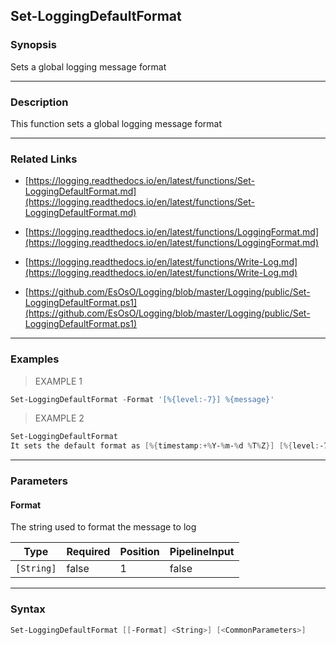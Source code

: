 Set-LoggingDefaultFormat
------------------------

### Synopsis
Sets a global logging message format

---

### Description

This function sets a global logging message format

---

### Related Links
* [https://logging.readthedocs.io/en/latest/functions/Set-LoggingDefaultFormat.md](https://logging.readthedocs.io/en/latest/functions/Set-LoggingDefaultFormat.md)

* [https://logging.readthedocs.io/en/latest/functions/LoggingFormat.md](https://logging.readthedocs.io/en/latest/functions/LoggingFormat.md)

* [https://logging.readthedocs.io/en/latest/functions/Write-Log.md](https://logging.readthedocs.io/en/latest/functions/Write-Log.md)

* [https://github.com/EsOsO/Logging/blob/master/Logging/public/Set-LoggingDefaultFormat.ps1](https://github.com/EsOsO/Logging/blob/master/Logging/public/Set-LoggingDefaultFormat.ps1)

---

### Examples
> EXAMPLE 1

```PowerShell
Set-LoggingDefaultFormat -Format '[%{level:-7}] %{message}'
```
> EXAMPLE 2

```PowerShell
Set-LoggingDefaultFormat
It sets the default format as [%{timestamp:+%Y-%m-%d %T%Z}] [%{level:-7}] %{message}
```

---

### Parameters
#### **Format**
The string used to format the message to log

|Type      |Required|Position|PipelineInput|
|----------|--------|--------|-------------|
|`[String]`|false   |1       |false        |

---

### Syntax
```PowerShell
Set-LoggingDefaultFormat [[-Format] <String>] [<CommonParameters>]
```
